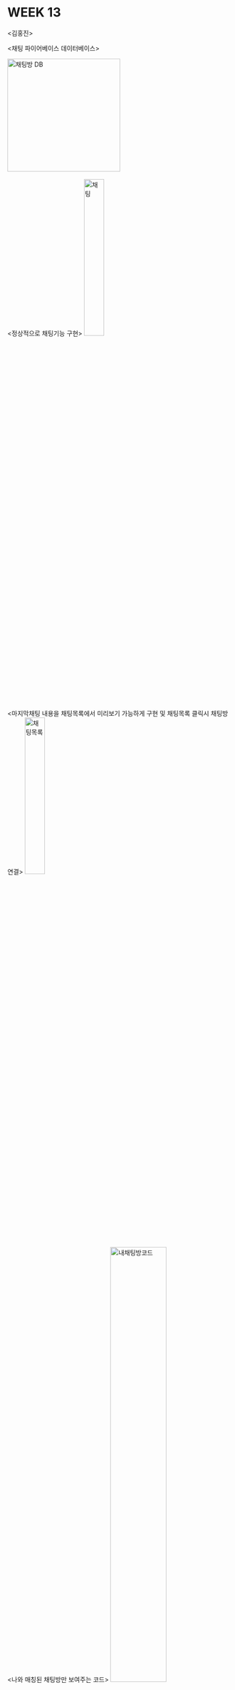 # WEEK 13

<김홍진>


<채팅 파이어베이스 데이터베이스>

<img width="253" alt="채팅방 DB" src="https://user-images.githubusercontent.com/29851704/120211385-da9ddc80-c26b-11eb-9f53-da56487c96a7.PNG">
<br/><br/>
<정상적으로 채팅기능 구현>

<img width="30%" height = "30%" alt="채팅" src="https://user-images.githubusercontent.com/29851704/120210948-551a2c80-c26b-11eb-81ed-5aab03bdb510.jpg">
<br/><br/>
<마지막채팅 내용을 채팅목록에서 미리보기 가능하게 구현 및 채팅목록 클릭시 채팅방 연결>

<img width="30%" height = "30%" alt="채팅목록" src="https://user-images.githubusercontent.com/29851704/120210935-50557880-c26b-11eb-975f-9df73185ceac.jpg">
<br/><br/>
<나와 매칭된 채팅방만 보여주는 코드>

<img width="50%" alt="내채팅방코드" src="https://user-images.githubusercontent.com/29851704/120211260-ae825b80-c26b-11eb-8db5-f0191666c9e6.PNG">

<매칭취소 코드>

<img width="410" alt="캡처" src="https://user-images.githubusercontent.com/29851704/120212665-39b02100-c26d-11eb-832b-c48dbe91456b.PNG">

<황의혁>


<슴우라는 로고 어플의 이름을 영어 약자(SW)로 표현>


<img width="25%" height ="25%" src ="https://user-images.githubusercontent.com/79883776/120217193-fc4e9200-c272-11eb-978c-66403f1b0827.png">
     
     
<로그인 화면 디자인 및, 전반적으로 사용될 폰트와 버튼 생성>


 <img width ="35%" height = "30%" src ="https://user-images.githubusercontent.com/79883776/120217407-433c8780-c273-11eb-9638-d7eb4a0cbfb9.jpg">

<안세준>

<img width ="35%" height = "30%" src ="https://user-images.githubusercontent.com/29851772/120220677-18a0fd80-c278-11eb-8132-996ba80d7971.png">
<img width ="35%" height = "30%" src ="https://user-images.githubusercontent.com/29851772/120222717-5e12fa00-c27b-11eb-8246-07e426ff9b5d.png">
<img width ="35%" height = "30%" src ="https://user-images.githubusercontent.com/29851772/120222610-2ad06b00-c27b-11eb-932e-e0632f76d39e.gif">

다이아몬드라는 하나의 아이템을 설정해 매칭 횟수를 제한하고 결제기능을 사용하여 다이아몬드를 충전하며 사용하게끔 기능을 추가했다. 

단순 충전 이외의 일정 시간마다 자동 충전되는 기능도 추가해보려고 시도중이다.

<정지원>

어플리케이션 메인화면에 있던 '관심사'버튼을 FloatingAction Button의 형태로 변경해보았다.
FloatingAction Button의 이미지와 버튼 클릭시 튀어나오는 버튼들을 이용하여 매칭인원 설정을 연결할 예정이다.

<img width="25%" height ="25%" src ="https://user-images.githubusercontent.com/29966841/120228036-4e001800-c285-11eb-97ff-daae7df91075.jpg">
